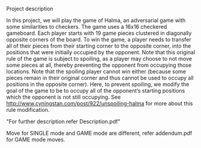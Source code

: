 Project description

In this project, we will play the game of Halma, an adversarial game with some similarities to checkers. The game uses a 16x16 checkered gameboard. Each player starts with 19 game pieces clustered in diagonally opposite corners of the board. To win the game, a player needs to transfer all of their pieces from their starting corner to the opposite corner, into the positions that were initially occupied by the opponent. Note that this original rule of the game is subject to spoiling, as a player may choose to not move some pieces at all, thereby preventing the opponent from occupying those locations. Note that the spoiling player cannot win either (because some pieces remain in their original corner and thus cannot be used to occupy all positions in the opposite corner). Here, to prevent spoiling, we modify the goal of the game to be to occupy all of the opponent’s starting positions which the opponent is not still occupying. See http://www.cyningstan.com/post/922/unspoiling-halma for more about this rule modification.


"For further description refer Description.pdf"

Move for SINGLE mode and GAME mode are different, refer addendum.pdf for GAME mode moves.
